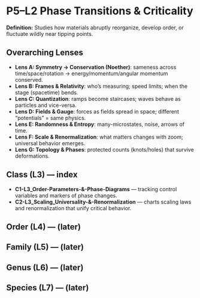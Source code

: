 # P5–L2 Phase Transitions & Criticality
**Definition:** Studies how materials abruptly reorganize, develop order, or fluctuate wildly near tipping points.

## Overarching Lenses

- **Lens A: Symmetry -> Conservation (Noether)**: sameness across time/space/rotation → energy/momentum/angular momentum conserved.
- **Lens B: Frames & Relativity**: who’s measuring; speed limits; when the stage (spacetime) bends.
- **Lens C: Quantization**: ramps become staircases; waves behave as particles and vice-versa.
- **Lens D: Fields & Gauge**: forces as fields spread in space; different “potentials” = same physics.
- **Lens E: Randomness & Entropy**: many-microstates, noise, arrows of time.
- **Lens F: Scale & Renormalization**: what matters changes with zoom; universal behavior emerges.
- **Lens G: Topology & Phases**: protected counts (knots/holes) that survive deformations.

## Class (L3) — index
- **C1-L3_Order-Parameters-&-Phase-Diagrams** — tracking control variables and markers of phase changes.
- **C2-L3_Scaling_Universality-&-Renormalization** — charts scaling laws and renormalization that unify critical behavior.

## Order (L4) — (later)
## Family (L5) — (later)
## Genus (L6) — (later)
## Species (L7) — (later)

